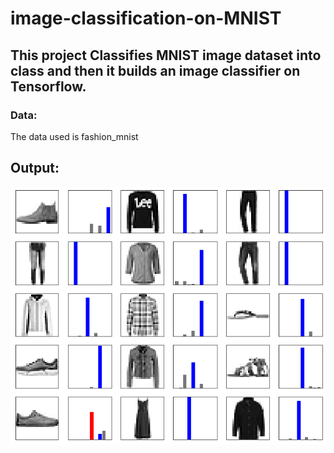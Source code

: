 # image-classification-on-MNIST
<h2>
This project Classifies MNIST image dataset into class and then it builds an image classifier  on Tensorflow. </h2>
<h3>Data:</h3>
<p1>The data used is fashion_mnist </p1>
<h2>Output:</h2>
<img src="https://github.com/aishikasaha/image-classification-on-MNIST/blob/master/images/index.png" alt="index.png">

